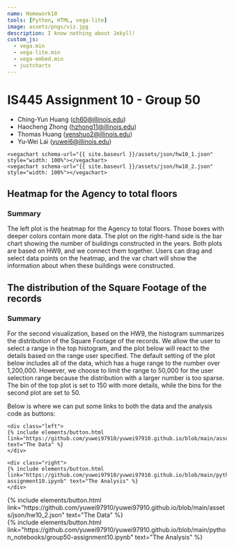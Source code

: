 ```yaml
---
name: Homework10
tools: [Python, HTML, vega-lite]
image: assets/pngs/viz.jpg
description: I know nothing about Jekyll!
custom_js:
  - vega.min
  - vega-lite.min
  - vega-embed.min
  - justcharts
---
```



# IS445 Assignment 10 - Group 50

- Ching-Yun Huang (ch60@illinois.edu)
- Haocheng Zhong (hzhong11@illinois.edu)
- Thomas Huang (yenshuo2@illinois.edu)
- Yu-Wei Lai (yuwei6@illinois.edu)

```
<vegachart schema-url="{{ site.baseurl }}/assets/json/hw10_1.json" style="width: 100%"></vegachart>
<vegachart schema-url="{{ site.baseurl }}/assets/json/hw10_2.json" style="width: 100%"></vegachart>
```

## Heatmap for the Agency to total floors

<vegachart schema-url="{{ site.baseurl }}/assets/json/hw10_1.json" style="width: 100%"></vegachart>

### Summary
The left plot is the heatmap for the Agency to total floors. Those boxes with deeper colors contain more data. The plot on the right-hand side is the bar chart showing the number of buildings constructed in the years. Both plots are based on HW9, and we connect them together. Users can drag and select data points on the heatmap, and the var chart will show the information about when these buildings were constructed. 

## The distribution of the Square Footage of the records

<vegachart schema-url="{{ site.baseurl }}/assets/json/hw10_2.json" style="width: 100%"></vegachart>

### Summary
For the second visualization, based on the HW9, the histogram summarizes the distribution of the Square Footage of the records. We allow the user to select a range in the top histogram, and the plot below will react to the details based on the range user specified. The default setting of the plot below includes all of the data, which has a huge range to the number over 1,200,000. However, we choose to limit the range to 50,000 for the user selection range because the distribution with a larger number is too sparse. The bin of the top plot is set to 150 with more details, while the bins for the second plot are set to 50.

Below is where we can put some links to both the data and the analysis code as buttons:

```
<div class="left">
{% include elements/button.html link="https://github.com/yuwei97910/yuwei97910.github.io/blob/main/assets/json/hw10_2.json" text="The Data" %}
</div>

<div class="right">
{% include elements/button.html link="https://github.com/yuwei97910/yuwei97910.github.io/blob/main/python_notebooks/group50-assignment10.ipynb" text="The Analysis" %}
</div>
```

<!-- these are written in a combo of html and liquid --> 

<div class="left">
{% include elements/button.html link="https://github.com/yuwei97910/yuwei97910.github.io/blob/main/assets/json/hw10_2.json" text="The Data" %}
</div>


<div class="right">
{% include elements/button.html link="https://github.com/yuwei97910/yuwei97910.github.io/blob/main/python_notebooks/group50-assignment10.ipynb" text="The Analysis" %}
</div>

